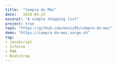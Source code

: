 ```yaml
---
title:  "Compra do Mês"
date:   2018-05-22
excerpt: "A simple shopping list"
project: true
repo: "https://github.com/muniz95/compra-do-mes"
demo: "https://compra-do-mes.surge.sh"
tag:
- JavaScript
- Inferno
- PWA
- Bootstrap
---
```

